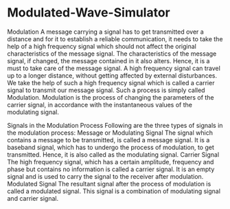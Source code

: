 # Modulated-Wave-Simulator

Modulation
A message carrying a signal has to get transmitted over a distance and for it to establish a reliable communication, it needs to take the help of a high frequency signal which should not affect the original characteristics of the message signal.
The characteristics of the message signal, if changed, the message contained in it also alters. Hence, it is a must to take care of the message signal. A high frequency signal can travel up to a longer distance, without getting affected by external disturbances. We take the help of such a high frequency signal which is called a carrier signal to transmit our message signal. Such a process is simply called Modulation.
Modulation is the process of changing the parameters of the carrier signal, in accordance with the instantaneous values of the modulating signal.

Signals in the Modulation Process
Following are the three types of signals in the modulation process:
Message or Modulating Signal
The signal which contains a message to be transmitted, is called a message signal. It is a baseband signal, which has to undergo the process of modulation, to get transmitted. Hence, it is also called as the modulating signal.
Carrier Signal
The high frequency signal, which has a certain amplitude, frequency and phase but contains no information is called a carrier signal. It is an empty signal and is used to carry the signal to the receiver after modulation.
Modulated Signal
The resultant signal after the process of modulation is called a modulated signal. This signal is a combination of modulating signal and carrier signal.
